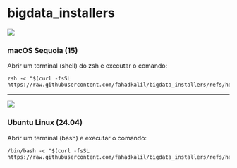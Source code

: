 # bigdata_installers

<img src="https://skillicons.dev/icons?i=apple" />

### **macOS Sequoia (15)**

Abrir um terminal (shell) do zsh e executar o comando:

    zsh -c "$(curl -fsSL https://raw.githubusercontent.com/fahadkalil/bigdata_installers/refs/heads/main/macos/installer.sh)"

---

<img src="https://skillicons.dev/icons?i=ubuntu" />

### Ubuntu Linux (24.04) 

Abrir um terminal (bash) e executar o comando:

    /bin/bash -c "$(curl -fsSL https://raw.githubusercontent.com/fahadkalil/bigdata_installers/refs/heads/main/ubuntu/installer.sh)"
